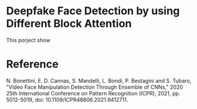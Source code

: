 # Deepfake Face Detection by using Different Block Attention

This porject show 

# Reference
N. Bonettini, E. D. Cannas, S. Mandelli, L. Bondi, P. Bestagini and S. Tubaro, "Video Face Manipulation Detection Through Ensemble of CNNs," 2020 25th International Conference on Pattern Recognition (ICPR), 2021, pp. 5012-5019, doi: 10.1109/ICPR48806.2021.9412711.
